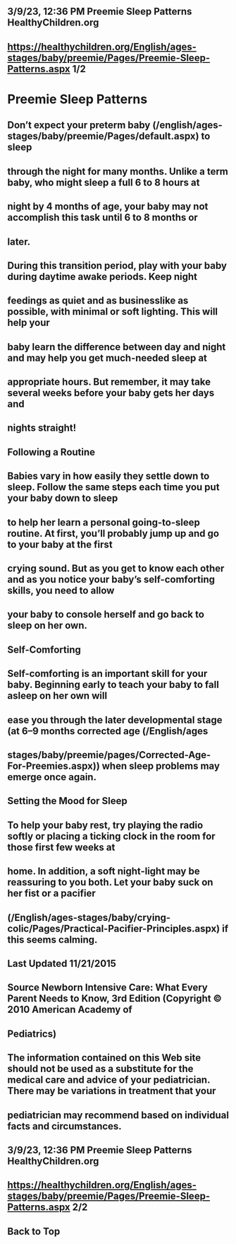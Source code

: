 ## 3/9/23, 12:36 PM Preemie Sleep Patterns HealthyChildren.org 

## https://healthychildren.org/English/ages-stages/baby/preemie/Pages/Preemie-Sleep-Patterns.aspx 1/2 

# Preemie Sleep Patterns 

## Don’t expect your preterm baby (/english/ages-stages/baby/preemie/Pages/default.aspx) to sleep 

## through the night for many months. Unlike a term baby, who might sleep a full 6 to 8 hours at 

## night by 4 months of age, your baby may not accomplish this task until 6 to 8 months or 

## later. 

## During this transition period, play with your baby during daytime awake periods. Keep night 

## feedings as quiet and as businesslike as possible, with minimal or soft lighting. This will help your 

## baby learn the difference between day and night and may help you get much-needed sleep at 

## appropriate hours. But remember, it may take several weeks before your baby gets her days and 

## nights straight! 

## Following a Routine 

## Babies vary in how easily they settle down to sleep. Follow the same steps each time you put your baby down to sleep 

## to help her learn a personal going-to-sleep routine. At first, you’ll probably jump up and go to your baby at the first 

## crying sound. But as you get to know each other and as you notice your baby’s self-comforting skills, you need to allow 

## your baby to console herself and go back to sleep on her own. 

## Self-Comforting 

## Self-comforting is an important skill for your baby. Beginning early to teach your baby to fall asleep on her own will 

## ease you through the later developmental stage (at 6–9 months corrected age (/English/ages

## stages/baby/preemie/pages/Corrected-Age-For-Preemies.aspx)) when sleep problems may emerge once again. 

## Setting the Mood for Sleep 

## To help your baby rest, try playing the radio softly or placing a ticking clock in the room for those first few weeks at 

## home. In addition, a soft night-light may be reassuring to you both. Let your baby suck on her fist or a pacifier 

## (/English/ages-stages/baby/crying-colic/Pages/Practical-Pacifier-Principles.aspx) if this seems calming. 

## Last Updated 11/21/2015 

## Source Newborn Intensive Care: What Every Parent Needs to Know, 3rd Edition (Copyright © 2010 American Academy of 

## Pediatrics) 

## The information contained on this Web site should not be used as a substitute for the medical care and advice of your pediatrician. There may be variations in treatment that your 

## pediatrician may recommend based on individual facts and circumstances. 


## 3/9/23, 12:36 PM Preemie Sleep Patterns HealthyChildren.org 

## https://healthychildren.org/English/ages-stages/baby/preemie/Pages/Preemie-Sleep-Patterns.aspx 2/2 

## Back to Top 


